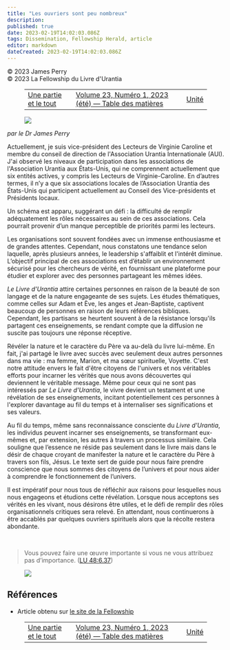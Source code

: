 ```yaml
---
title: "Les ouvriers sont peu nombreux"
description: 
published: true
date: 2023-02-19T14:02:03.086Z
tags: Dissemination, Fellowship Herald, article
editor: markdown
dateCreated: 2023-02-19T14:02:03.086Z
---
```


<p class="v-card v-sheet theme--light grey lighten-3 px-2">© 2023 James Perry<br>© 2023 La Fellowship du Livre d'Urantia</p>
<figure class="table chapter-navigator">
  <table>
    <tbody>
      <tr>
        <td>
        <a href="/fr/article/Aprilhelen/A_Part_and_the_Whole">
          <span class="mdi mdi-arrow-left-drop-circle"></span><span class="pl-2">Une partie et le tout</span>
        </a>
        </td>
        <td>
        <a href="/fr/index/articles_herald#volume-23-numéro-1-2023-été">
          <span class="mdi mdi-book-open-variant"></span><span class="pl-2">Volume 23, Numéro 1, 2023 (été) — Table des matières</span>
        </a>
        </td>
        <td>
        <a href="/fr/article/Gard_Jameson/Unity">
          <span class="pr-2">Unité</span><span class="mdi mdi-arrow-right-drop-circle"></span>
        </a>
        </td>
      </tr>
    </tbody>
  </table>
</figure>


<figure id="Figure_1" class="image urantiapedia image-style-align-left">
<img src="/image/article/James_Perry/34.jpg">
</figure>

_par le Dr James Perry_

Actuellement, je suis vice-président des Lecteurs de Virginie Caroline et membre du conseil de direction de l'Association Urantia Internationale (AUI). J'ai observé les niveaux de participation dans les associations de l'Association Urantia aux États-Unis, qui ne comprennent actuellement que six entités actives, y compris les Lecteurs de Virginie-Caroline. En d’autres termes, il n’y a que six associations locales de l’Association Urantia des États-Unis qui participent actuellement au Conseil des Vice-présidents et Présidents locaux.

Un schéma est apparu, suggérant un défi : la difficulté de remplir adéquatement les rôles nécessaires au sein de ces associations. Cela pourrait provenir d’un manque perceptible de priorités parmi les lecteurs.

Les organisations sont souvent fondées avec un immense enthousiasme et de grandes attentes. Cependant, nous constatons une tendance selon laquelle, après plusieurs années, le leadership s'affaiblit et l'intérêt diminue. L’objectif principal de ces associations est d’établir un environnement sécurisé pour les chercheurs de vérité, en fournissant une plateforme pour étudier et explorer avec des personnes partageant les mêmes idées.

_Le Livre d'Urantia_ attire certaines personnes en raison de la beauté de son langage et de la nature engageante de ses sujets. Les études thématiques, comme celles sur Adam et Ève, les anges et Jean-Baptiste, captivent beaucoup de personnes en raison de leurs références bibliques. Cependant, les partisans se heurtent souvent à de la résistance lorsqu'ils partagent ces enseignements, se rendant compte que la diffusion ne suscite pas toujours une réponse réceptive.

Révéler la nature et le caractère du Père va au-delà du livre lui-même. En fait, j'ai partagé le livre avec succès avec seulement deux autres personnes dans ma vie : ma femme, Marion, et ma sœur spirituelle, Voyette. C'est notre attitude envers le fait d'être citoyens de l'univers et nos véritables efforts pour incarner les vérités que nous avons découvertes qui deviennent le véritable message. Même pour ceux qui ne sont pas intéressés par _Le Livre d'Urantia_, le vivre devient un testament et une révélation de ses enseignements, incitant potentiellement ces personnes à l'explorer davantage au fil du temps et à internaliser ses significations et ses valeurs.

Au fil du temps, même sans reconnaissance consciente du _Livre d'Urantia_, les individus peuvent incarner ses enseignements, se transformant eux-mêmes et, par extension, les autres à travers un processus similaire. Cela souligne que l’essence ne réside pas seulement dans le livre mais dans le désir de chaque croyant de manifester la nature et le caractère du Père à travers son fils, Jésus. Le texte sert de guide pour nous faire prendre conscience que nous sommes des citoyens de l’univers et pour nous aider à comprendre le fonctionnement de l’univers.

Il est impératif pour nous tous de réfléchir aux raisons pour lesquelles nous nous engageons et étudions cette révélation. Lorsque nous acceptons ses vérités en les vivant, nous désirons être utiles, et le défi de remplir des rôles organisationnels critiques sera relevé. En attendant, nous continuerons à être accablés par quelques ouvriers spirituels alors que la récolte restera abondante.

<br style="clear:both;"/>

> Vous pouvez faire une œuvre importante si vous ne vous attribuez pas d’importance. (<a id="a34_86"></a>[LU 48:6.37](/fr/The_Urantia_Book/48#p6_37))

<figure id="Figure_2" class="image urantiapedia">
<img src="/image/article/James_Perry/37.jpg">
</figure>

## Références

- Article obtenu sur [le site de la Fellowship](https://urantia-book.org/archive/newsletters/herald/)

<figure class="table chapter-navigator">
  <table>
    <tbody>
      <tr>
        <td>
        <a href="/fr/article/Aprilhelen/A_Part_and_the_Whole">
          <span class="mdi mdi-arrow-left-drop-circle"></span><span class="pl-2">Une partie et le tout</span>
        </a>
        </td>
        <td>
        <a href="/fr/index/articles_herald#volume-23-numéro-1-2023-été">
          <span class="mdi mdi-book-open-variant"></span><span class="pl-2">Volume 23, Numéro 1, 2023 (été) — Table des matières</span>
        </a>
        </td>
        <td>
        <a href="/fr/article/Gard_Jameson/Unity">
          <span class="pr-2">Unité</span><span class="mdi mdi-arrow-right-drop-circle"></span>
        </a>
        </td>
      </tr>
    </tbody>
  </table>
</figure>
